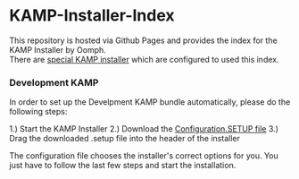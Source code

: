 # KAMP-Installer-Index
This repository is hosted via Github Pages and provides the index for the KAMP Installer by Oomph.   
There are [special KAMP installer](https://github.com/MartinLoeper/KAMP-Windows-Installer) which are configured to used this index. 

### Development KAMP
In order to set up the Develpment KAMP bundle automatically, please do the following steps:

1.) Start the KAMP Installer
2.) Download the [Configuration.SETUP file](https://raw.githubusercontent.com/MartinLoeper/KAMP-Installer-Index/master/setups/configuration.setup)
3.) Drag the downloaded .setup file into the header of the installer

The configuration file chooses the installer's correct options for you. You just have to follow the last few steps and start the installation.
